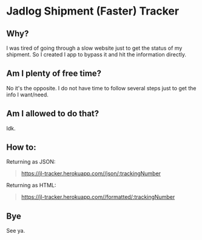 # Jadlog Shipment (Faster) Tracker
## Why?
I was tired of going through a slow website just to get the status of my shipment. So I created I app to bypass it and hit the information directly.

## Am I plenty of free time?
No it's the opposite. I do not have time to follow several steps just to get the info I want/need.

## Am I allowed to do that?
Idk.

## How to: 
Returning as JSON:
> https://jl-tracker.herokuapp.com//json/:trackingNumber

Returning as HTML:
> https://jl-tracker.herokuapp.com//formatted/:trackingNumber

## Bye
See ya.